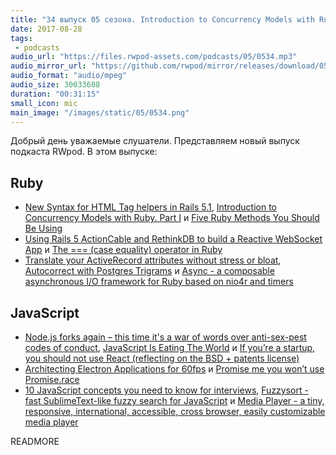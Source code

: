 ```yaml
---
title: "34 выпуск 05 сезона. Introduction to Concurrency Models with Ruby, Node.js forks again, Async, Fuzzysort и прочее"
date: 2017-08-28
tags:
 - podcasts
audio_url: "https://files.rwpod-assets.com/podcasts/05/0534.mp3"
audio_mirror_url: "https://github.com/rwpod/mirror/releases/download/05.34/0534.mp3"
audio_format: "audio/mpeg"
audio_size: 30033608
duration: "00:31:15"
small_icon: mic
main_image: "/images/static/05/0534.png"
---
```


Добрый день уважаемые слушатели. Представляем новый выпуск подкаста RWpod. В этом выпуске:

## Ruby

 - [New Syntax for HTML Tag helpers in Rails 5.1](https://blog.bigbinary.com/2017/08/23/new-syntax-for-tag-helpers-in-rails-5-1.html), [Introduction to Concurrency Models with Ruby. Part I](https://engineering.universe.com/introduction-to-concurrency-models-with-ruby-part-i-550d0dbb970) и [Five Ruby Methods You Should Be Using](https://www.engineyard.com/blog/five-ruby-methods-you-should-be-using)
 - [Using Rails 5 ActionCable and RethinkDB to build a Reactive WebSocket App](https://medium.com/rubyinside/using-rails-5-actioncable-and-rethinkdb-to-build-a-reactive-websocket-app-7f77382cfb5) и [The === (case equality) operator in Ruby](http://blog.arkency.com/the-equals-equals-equals-case-equality-operator-in-ruby/)
 - [Translate your ActiveRecord attributes without stress or bloat](https://medium.com/@nicolasblanco/translate-your-activerecord-records-without-stress-and-bloat-f77c394e95b4), [Autocorrect with Postgres Trigrams](http://blog.scoutapp.com/articles/2017/08/17/pg_trgm-autocorrect) и [Async - a composable asynchronous I/O framework for Ruby based on nio4r and timers](https://github.com/socketry/async)

## JavaScript

 - [Node.js forks again – this time it's a war of words over anti-sex-pest codes of conduct](https://www.theregister.co.uk/2017/08/24/nodejs_forks_ayo_code_of_conduct/), [JavaScript Is Eating The World](https://dev.to/anthonydelgado/javascript-is-eating-the-world) и [If you’re a startup, you should not use React (reflecting on the BSD + patents license)](https://medium.com/@raulk/if-youre-a-startup-you-should-not-use-react-reflecting-on-the-bsd-patents-license-b049d4a67dd2)
 - [Architecting Electron Applications for 60fps](https://www.nearform.com/blog/architecting-electron-applications-for-60fps/) и [Promise me you won’t use Promise.race](https://www.jcore.com/2016/12/18/promise-me-you-wont-use-promise-race/)
 - [10 JavaScript concepts you need to know for interviews](https://dev.to/arnavaggarwal/10-javascript-concepts-you-need-to-know-for-interviews), [Fuzzysort - fast SublimeText-like fuzzy search for JavaScript](https://github.com/farzher/fuzzysort) и [Media Player - a tiny, responsive, international, accessible, cross browser, easily customizable media player](https://jonathantneal.github.io/media-player/)

READMORE
